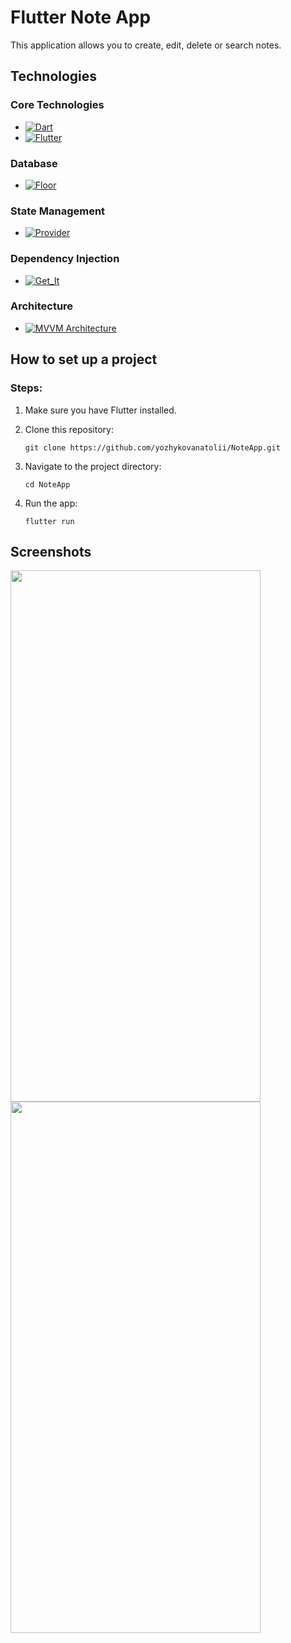 # Flutter Note App

This application allows you to create, edit, delete or search notes.

## Technologies

### Core Technologies

- [![Dart][dart-shield]][dart-url]
- [![Flutter][flutter-shield]][flutter-url]

### Database

- [![Floor][floor-shield]][floor-url]

### State Management

- [![Provider][provider-shield]][provider-url]

### Dependency Injection

- [![Get_It][get_it-shield]][get_it-url]

### Architecture

- [![MVVM Architecture][mvvmarchitecture-shield]][mvvmarchitecture-url]

## How to set up a project
### Steps:
1. Make sure you have Flutter installed.
2. Clone this repository:

   ```
   git clone https://github.com/yozhykovanatolii/NoteApp.git
   ```
4. Navigate to the project directory:

   ```
   cd NoteApp
   ```
6. Run the app:

   ```
   flutter run
   ```

## Screenshots
<img src="https://github.com/yozhykovanatolii/WeatherApp/assets/154551334/59805a13-45f2-4065-97ec-1713c2011808" width="400" height="850">
<img src="https://github.com/yozhykovanatolii/WeatherApp/assets/154551334/a63f1791-5c5e-40d1-8a00-22dd83dce416" width="400" height="850">

[dart-shield]: https://img.shields.io/static/v1?message=v3.6.0&color=orange&label=Dart
[dart-url]: https://dart.dev/

[flutter-shield]: https://img.shields.io/static/v1?message=v3.27.1&color=yellow&label=Flutter
[flutter-url]: https://docs.flutter.dev/

[floor-shield]: https://img.shields.io/static/v1?message=v1.5.0&color=blue&label=Floor
[floor-url]: https://pub.dev/packages/floor

[provider-shield]: https://img.shields.io/static/v1?message=v6.1.2&color=green&label=Provider
[provider-url]: https://pub.dev/packages/provider

[get_it-shield]: https://img.shields.io/static/v1?message=v8.0.3&color=white&label=Get_It
[get_it-url]: https://pub.dev/packages/get_it

[mvvmarchitecture-shield]: https://img.shields.io/static/v1?message=Structured%20Design&color=red&label=MVVM%20Architecture
[mvvmarchitecture-url]: https://www.digitalocean.com/community/tutorials/android-mvvm-design-pattern
